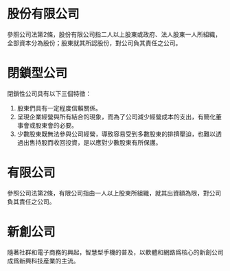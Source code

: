 
# 股份有限公司
參照公司法第2條，股份有限公司指二人以上股東或政府、法人股東一人所組織，全部資本分為股份；股東就其所認股份，對公司負其責任之公司。

# 閉鎖型公司
閉鎖性公司具有以下三個特徵：
1. 股東們具有一定程度信賴關係。
2. 呈現企業經營與所有結合的現象，而為了公司減少經營成本的支出，有簡化董事會或股東會的必要。
3. 少數股東既無法參與公司經營，導致容易受到多數股東的排擠壓迫，也難以透過出售持股而收回投資，是以應對少數股東有所保護。

# 有限公司
參照公司法第2條，有限公司指由一人以上股東所組織，就其出資額為限，對公司負其責任之公司。

# 新創公司
隨著社群和電子商務的興起，智慧型手機的普及，以軟體和網路爲核心的新創公司成爲新興科技産業的主流。
